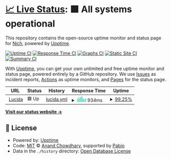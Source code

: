 # [📈 Live Status](https://nichbar.github.io/upptime): <!--live status--> **🟩 All systems operational**

This repository contains the open-source uptime monitor and status page for [Nich](https://nichbar.github.io/upptime), powered by [Upptime](https://github.com/upptime/upptime).

[![Uptime CI](https://github.com/nichbar/upptime/workflows/Uptime%20CI/badge.svg)](https://github.com/nichbar/upptime/actions?query=workflow%3A%22Uptime+CI%22)
[![Response Time CI](https://github.com/nichbar/upptime/workflows/Response%20Time%20CI/badge.svg)](https://github.com/nichbar/upptime/actions?query=workflow%3A%22Response+Time+CI%22)
[![Graphs CI](https://github.com/nichbar/upptime/workflows/Graphs%20CI/badge.svg)](https://github.com/nichbar/upptime/actions?query=workflow%3A%22Graphs+CI%22)
[![Static Site CI](https://github.com/nichbar/upptime/workflows/Static%20Site%20CI/badge.svg)](https://github.com/nichbar/upptime/actions?query=workflow%3A%22Static+Site+CI%22)
[![Summary CI](https://github.com/nichbar/upptime/workflows/Summary%20CI/badge.svg)](https://github.com/nichbar/upptime/actions?query=workflow%3A%22Summary+CI%22)

With [Upptime](https://upptime.js.org), you can get your own unlimited and free uptime monitor and status page, powered entirely by a GitHub repository. We use [Issues](https://github.com/nichbar/upptime/issues) as incident reports, [Actions](https://github.com/nichbar/upptime/actions) as uptime monitors, and [Pages](https://nichbar.github.io/upptime) for the status page.

<!--start: status pages-->
<!-- This summary is generated by Upptime (https://github.com/upptime/upptime) -->
<!-- Do not edit this manually, your changes will be overwritten -->
<!-- prettier-ignore -->
| URL | Status | History | Response Time | Uptime |
| --- | ------ | ------- | ------------- | ------ |
| <img alt="" src="https://icons.duckduckgo.com/ip3/lucida.to.ico" height="13"> [Lucida](https://lucida.to) | 🟩 Up | [lucida.yml](https://github.com/nichbar/upptime/commits/HEAD/history/lucida.yml) | <details><summary><img alt="Response time graph" src="./graphs/lucida/response-time-week.png" height="20"> 934ms</summary><br><a href="https://nich.work/history/lucida"><img alt="Response time 1910" src="https://img.shields.io/endpoint?url=https%3A%2F%2Fraw.githubusercontent.com%2Fnichbar%2Fupptime%2FHEAD%2Fapi%2Flucida%2Fresponse-time.json"></a><br><a href="https://nich.work/history/lucida"><img alt="24-hour response time 694" src="https://img.shields.io/endpoint?url=https%3A%2F%2Fraw.githubusercontent.com%2Fnichbar%2Fupptime%2FHEAD%2Fapi%2Flucida%2Fresponse-time-day.json"></a><br><a href="https://nich.work/history/lucida"><img alt="7-day response time 934" src="https://img.shields.io/endpoint?url=https%3A%2F%2Fraw.githubusercontent.com%2Fnichbar%2Fupptime%2FHEAD%2Fapi%2Flucida%2Fresponse-time-week.json"></a><br><a href="https://nich.work/history/lucida"><img alt="30-day response time 1910" src="https://img.shields.io/endpoint?url=https%3A%2F%2Fraw.githubusercontent.com%2Fnichbar%2Fupptime%2FHEAD%2Fapi%2Flucida%2Fresponse-time-month.json"></a><br><a href="https://nich.work/history/lucida"><img alt="1-year response time 1910" src="https://img.shields.io/endpoint?url=https%3A%2F%2Fraw.githubusercontent.com%2Fnichbar%2Fupptime%2FHEAD%2Fapi%2Flucida%2Fresponse-time-year.json"></a></details> | <details><summary><a href="https://nich.work/history/lucida">99.25%</a></summary><a href="https://nich.work/history/lucida"><img alt="All-time uptime 98.85%" src="https://img.shields.io/endpoint?url=https%3A%2F%2Fraw.githubusercontent.com%2Fnichbar%2Fupptime%2FHEAD%2Fapi%2Flucida%2Fuptime.json"></a><br><a href="https://nich.work/history/lucida"><img alt="24-hour uptime 97.76%" src="https://img.shields.io/endpoint?url=https%3A%2F%2Fraw.githubusercontent.com%2Fnichbar%2Fupptime%2FHEAD%2Fapi%2Flucida%2Fuptime-day.json"></a><br><a href="https://nich.work/history/lucida"><img alt="7-day uptime 99.25%" src="https://img.shields.io/endpoint?url=https%3A%2F%2Fraw.githubusercontent.com%2Fnichbar%2Fupptime%2FHEAD%2Fapi%2Flucida%2Fuptime-week.json"></a><br><a href="https://nich.work/history/lucida"><img alt="30-day uptime 98.84%" src="https://img.shields.io/endpoint?url=https%3A%2F%2Fraw.githubusercontent.com%2Fnichbar%2Fupptime%2FHEAD%2Fapi%2Flucida%2Fuptime-month.json"></a><br><a href="https://nich.work/history/lucida"><img alt="1-year uptime 98.85%" src="https://img.shields.io/endpoint?url=https%3A%2F%2Fraw.githubusercontent.com%2Fnichbar%2Fupptime%2FHEAD%2Fapi%2Flucida%2Fuptime-year.json"></a></details>

<!--end: status pages-->

[**Visit our status website →**](https://nichbar.github.io/upptime)

## 📄 License

- Powered by: [Upptime](https://github.com/upptime/upptime)
- Code: [MIT](./LICENSE) © [Anand Chowdhary](https://anandchowdhary.com), supported by [Pabio](https://pabio.com)
- Data in the `./history` directory: [Open Database License](https://opendatacommons.org/licenses/odbl/1-0/)
